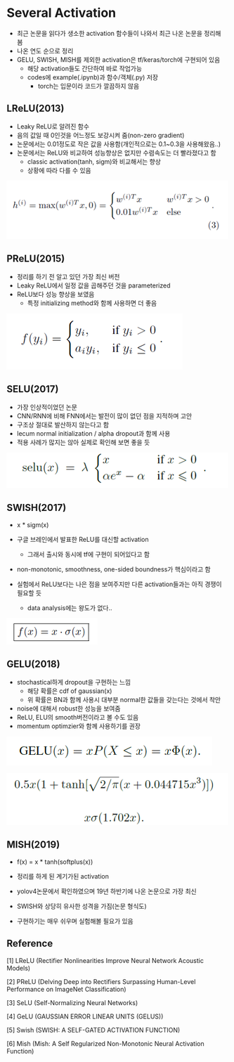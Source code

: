 # Several Activation

-   최근 논문을 읽다가 생소한 activation 함수들이 나와서 최근 나온 논문을 정리해 봄
-   나온 연도 순으로 정리
-   GELU, SWISH, MISH를 제외한 activation은 tf/keras/torch에 구현되어 있음
    -   해당 activation들도 간단하여 바로 작업가능
    -   codes에 example(.ipynb)과 함수/객체(.py) 저장
        -   torch는 입문이라 코드가 깔끔하지 않음

## LReLU(2013)

-   Leaky ReLU로 알려진 함수
-   음의 값일 때 0인것을 어느정도 보강시켜 줌(non-zero gradient)
-   논문에서는 0.01정도로 작은 값을 사용함(개인적으로는 0.1~0.3을 사용해왔음..)
-   논문에서는 ReLU와 비교하여 성능향상은 없지만 수렴속도는 더 빨라졌다고 함
    -   classic activation(tanh, sigm)와 비교해서는 향상
    -   상황에 따라 다를 수 있음

![LRELU](asset\LRELU.png)

## PReLU(2015)

-   정리를 하기 전 알고 있던 가장 최신 버전
-   Leaky ReLU에서 일정 값을 곱해주던 것을 parameterized
-   ReLU보다 성능 향상을 보였음
    -   특정 initializing method와 함께 사용하면 더 좋음

![PRELU](asset\PRELU.png)

## SELU(2017)

-   가장 인상적이었던 논문
-   CNN/RNN에 비해 FNN에서는 발전이 많이 없던 점을 지적하며 고안
-   구조상 절대로 발산하지 않는다고 함
-   lecum normal initialization / alpha dropout과 함께 사용
-   적용 사례가 많지는 않아 실제로 확인해 보면 좋을 듯

![SELU](asset\SELU.png)

## SWISH(2017)

-   x * sigm(x)

-   구글 브레인에서 발표한 ReLU를 대신할 activation
    -   그래서 출시와 동시에 tf에 구현이 되어있다고 함
-   non-monotonic, smoothness, one-sided boundness가 핵심이라고 함
-   실험에서 ReLU보다는 나은 점을 보여주지만 다른 activation들과는 아직 경쟁이 필요할 듯
    -   data analysis에는 왕도가 없다..

![SWISH](asset\SWISH.png)

## GELU(2018)

-   stochastical하게 dropout을 구현하는 느낌
    -   해당 확률은 cdf of gaussian(x)
    -   위 확률은 BN과 함께 사용시 대부분 normal한 값들을 갖는다는 것에서 착안
-   noise에 대해서 robust한 성능을 보여줌
-   ReLU, ELU의 smooth버전이라고 볼 수도 있음
-   momentum optimzier와 함께 사용하기를 권장

![GELU](asset\GELU.png)

![GELU2](asset\GELU2.png)

## MISH(2019)

-   f(x) = x * tanh(softplus(x))

-   정리를 하게 된 계기가된 activation
-   yolov4논문에서 확인하였으며 19년 하반기에 나온 논문으로 가장 최신
-   SWISH와 상당히 유사한 성격을 가짐(논문 형식도)
-   구현하기는 매우 쉬우며 실험해볼 필요가 있음

## Reference

[1] LReLU (Rectifier Nonlinearities Improve Neural Network Acoustic Models)

[2] PReLU (Delving Deep into Rectifiers Surpassing Human-Level Performance on ImageNet Classification)

[3] SeLU (Self-Normalizing Neural Networks)

[4] GeLU (GAUSSIAN ERROR LINEAR UNITS (GELUS))

[5] Swish (SWISH: A SELF-GATED ACTIVATION FUNCTION)

[6] Mish (Mish: A Self Regularized Non-Monotonic Neural Activation Function)
